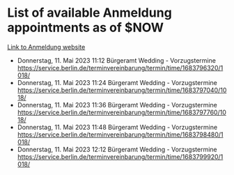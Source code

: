 # List of available Anmeldung appointments as of $NOW
[Link to Anmeldung website](https://service.berlin.de/terminvereinbarung/termin/tag.php?termin=1&anliegen[]=120686&dienstleisterlist=122210,122217,327316,122219,327312,122227,327314,122231,327346,122243,327348,122254,122252,329742,122260,329745,122262,329748,122271,327278,122273,327274,122277,327276,330436,122280,327294,122282,327290,122284,327292,122291,327270,122285,327266,122286,327264,122296,327268,150230,329760,122297,327286,122294,327284,122312,329763,122314,329775,122304,327330,122311,327334,122309,327332,317869,122281,327352,122279,329772,122283,122276,327324,122274,327326,122267,329766,122246,327318,122251,327320,122257,327322,122208,327298,122226,327300&herkunft=http%3A%2F%2Fservice.berlin.de%2Fdienstleistung%2F120686%2F)
- Donnerstag, 11. Mai 2023 11:12 Bürgeramt Wedding - Vorzugstermine https://service.berlin.de/terminvereinbarung/termin/time/1683796320/1018/
- Donnerstag, 11. Mai 2023 11:24 Bürgeramt Wedding - Vorzugstermine https://service.berlin.de/terminvereinbarung/termin/time/1683797040/1018/
- Donnerstag, 11. Mai 2023 11:36 Bürgeramt Wedding - Vorzugstermine https://service.berlin.de/terminvereinbarung/termin/time/1683797760/1018/
- Donnerstag, 11. Mai 2023 11:48 Bürgeramt Wedding - Vorzugstermine https://service.berlin.de/terminvereinbarung/termin/time/1683798480/1018/
- Donnerstag, 11. Mai 2023 12:12 Bürgeramt Wedding - Vorzugstermine https://service.berlin.de/terminvereinbarung/termin/time/1683799920/1018/
